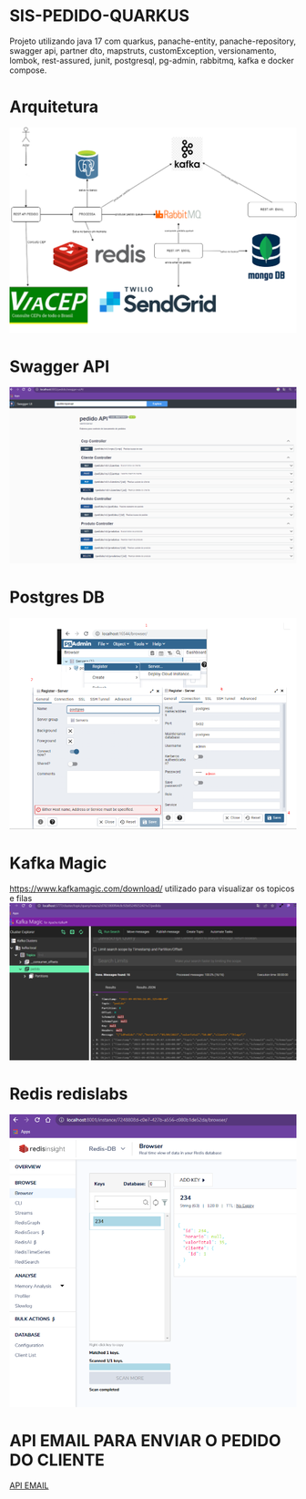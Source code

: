 # SIS-PEDIDO-QUARKUS

Projeto utilizando java 17 com quarkus, panache-entity, panache-repository, swagger api, partner dto, mapstruts, customException, versionamento, lombok, rest-assured, junit, postgresql, pg-admin, rabbitmq, kafka e docker compose.


 # Arquitetura
 
 ![arquitetura](https://github.com/thiago-jv/SIS-PEDIDO-QUARKUS/blob/main/arquitetura__.png)

 # Swagger API

 ![Swagger API](https://github.com/thiago-jv/SIS-PEDIDO-QUARKUS/blob/main/swagger_.png)
  
 # Postgres DB
 ![postgres](https://github.com/thiago-jv/SIS-PEDIDO-QUARKUS/blob/main/conf-postgres.png)

 # Kafka Magic
 https://www.kafkamagic.com/download/
 utilizado para visualizar os topicos e filas
 ![kafka](https://github.com/thiago-jv/SIS-PEDIDO-QUARKUS/blob/main/kafka-magic.png)

# Redis redislabs
 ![Redis](https://github.com/thiago-jv/SIS-PEDIDO-QUARKUS/blob/main/redis-register.png)
 
 
 # API EMAIL PARA ENVIAR O PEDIDO DO CLIENTE
 [API EMAIL](https://github.com/thiago-jv/API_EMAIL_SENDGRID_RABBITMQ_QUARKUS)
